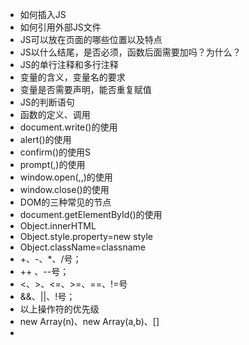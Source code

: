 * 如何插入JS
* 如何引用外部JS文件
* JS可以放在页面的哪些位置以及特点
* JS以什么结尾，是否必须，函数后面需要加吗？为什么？
* JS的单行注释和多行注释
* 变量的含义，变量名的要求
* 变量是否需要声明，能否重复赋值
* JS的判断语句
* 函数的定义、调用
* document.write()的使用
* alert()的使用
* confirm()的使用S
* prompt(,)的使用
* window.open(,,)的使用
* window.close()的使用
* DOM的三种常见的节点
* document.getElementById()的使用
* Object.innerHTML
* Object.style.property=new style
* Object.className=classname
* +、-、*、/号；
* ++ 、--号；
* <、>、<=、>=、==、!=号
* &&、||、!号；
* 以上操作符的优先级
* new Array(n)、new Array(a,b)、[]
* 